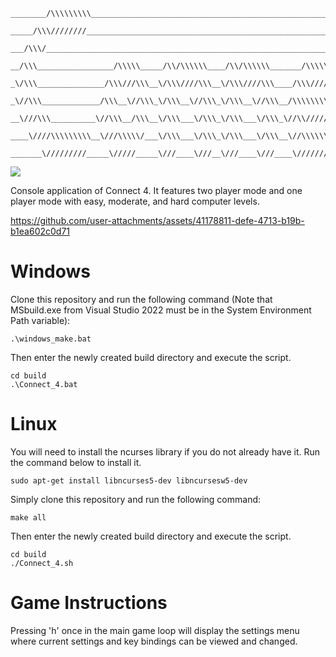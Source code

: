 ```
________/\\\\\\\\\___________________________________________________________________________________________________________/\\\____        
 _____/\\\////////__________________________________________________________________________________________________________/\\\\\____       
  ___/\\\/______________________________________________________________________________________/\\\_______________________/\\\/\\\____      
   __/\\\_________________/\\\\\_____/\\/\\\\\\____/\\/\\\\\\_______/\\\\\\\\______/\\\\\\\\__/\\\\\\\\\\\________________/\\\/\/\\\____     
    _\/\\\_______________/\\\///\\\__\/\\\////\\\__\/\\\////\\\____/\\\/////\\\___/\\\//////__\////\\\////_______________/\\\/__\/\\\____    
     _\//\\\_____________/\\\__\//\\\_\/\\\__\//\\\_\/\\\__\//\\\__/\\\\\\\\\\\___/\\\____________\/\\\_________________/\\\\\\\\\\\\\\\\_   
      __\///\\\__________\//\\\__/\\\__\/\\\___\/\\\_\/\\\___\/\\\_\//\\///////___\//\\\___________\/\\\_/\\____________\///////////\\\//__  
       ____\////\\\\\\\\\__\///\\\\\/___\/\\\___\/\\\_\/\\\___\/\\\__\//\\\\\\\\\\__\///\\\\\\\\____\//\\\\\_______________________\/\\\____ 
        _______\/////////_____\/////_____\///____\///__\///____\///____\//////////_____\////////______\/////________________________\///_____
```

<a href="https://github.com/tjunruh/Connect_4/actions/workflows/pipeline.yml"><img src="https://img.shields.io/github/actions/workflow/status/tjunruh/Connect_4/pipeline.yml?label=build&branch=main"></a>

Console application of Connect 4. It features two player mode and one player mode with easy, moderate, and hard computer levels.

https://github.com/user-attachments/assets/41178811-defe-4713-b19b-b1ea602c0d71

# Windows

Clone this repository and run the following command (Note that MSbuild.exe from Visual Studio 2022 must be in the System Environment Path variable):

```shell
.\windows_make.bat
```

Then enter the newly created build directory and execute the script.

```shell
cd build
.\Connect_4.bat
```


# Linux

You will need to install the ncurses library if you do not already have it. Run the command below to install it.

```shell
sudo apt-get install libncurses5-dev libncursesw5-dev
```

Simply clone this repository and run the following command:

```shell
make all
```

Then enter the newly created build directory and execute the script.

```shell
cd build
./Connect_4.sh
```

# Game Instructions

Pressing 'h' once in the main game loop will display the settings menu where current settings and key bindings can be viewed and changed.
